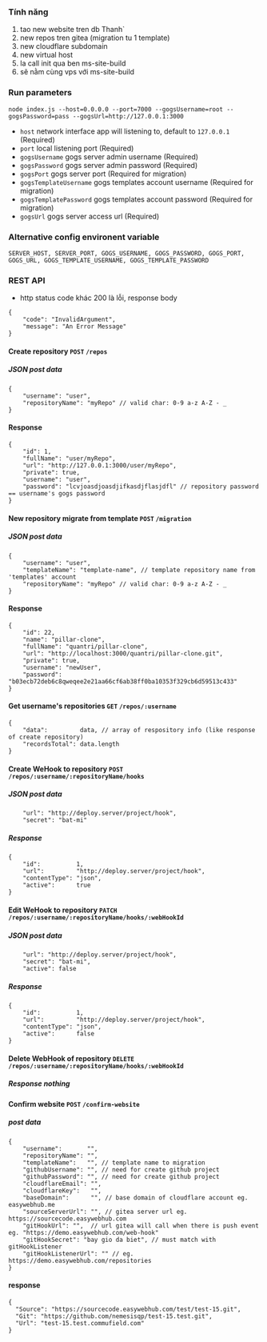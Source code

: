 ### Tính năng

1. tao new website tren db Thanh`
2. new repos tren gitea (migration tu 1 template)
3. new cloudflare subdomain
4. new virtual host
5. la call init qua ben ms-site-build
6. sẽ nằm cùng vps với ms-site-build

### Run parameters
`node index.js --host=0.0.0.0 --port=7000 --gogsUsername=root --gogsPassword=pass --gogsUrl=http://127.0.0.1:3000`
* `host` network interface app will listening to, default to `127.0.0.1` (Required)
* `port` local listening port (Required)
* `gogsUsername` gogs server admin username (Required)
* `gogsPassword` gogs server admin password (Required)
* `gogsPort` gogs server port (Required for migration)
* `gogsTemplateUsername` gogs templates account username (Required for migration)
* `gogsTemplatePassword` gogs templates account password (Required for migration)
* `gogsUrl` gogs server access url (Required)

### Alternative config environent variable
`SERVER_HOST, SERVER_PORT, GOGS_USERNAME, GOGS_PASSWORD, GOGS_PORT, GOGS_URL, GOGS_TEMPLATE_USERNAME, GOGS_TEMPLATE_PASSWORD`

### REST API
* http status code khác 200 là lỗi, response body
```
{
    "code": "InvalidArgument",
    "message": "An Error Message"
}
```

#### Create repository `POST` `/repos`
##### JSON post data
```
{
    "username": "user",
    "repositoryName": "myRepo" // valid char: 0-9 a-z A-Z - _
}
```
#### Response
```
{
    "id": 1,
    "fullName": "user/myRepo",
    "url": "http://127.0.0.1:3000/user/myRepo",
    "private": true,
    "username": "user",
    "password": "lcvjoasdjoasdjifkasdjflasjdfl" // repository password == username's gogs password
}
```

#### New repository migrate from template `POST` `/migration`
##### JSON post data
```
{
    "username": "user",
    "templateName": "template-name", // template repository name from 'templates' account
    "repositoryName": "myRepo" // valid char: 0-9 a-z A-Z - _
}
```
#### Response
```
{
	"id": 22,
	"name": "pillar-clone",
	"fullName": "quantri/pillar-clone",
	"url": "http://localhost:3000/quantri/pillar-clone.git",
	"private": true,
	"username": "newUser",
	"password": "b03ecb72deb6c8qweqee2e21aa66cf6ab38ff0ba10353f329cb6d59513c433"
}
```

#### Get username's repositories `GET` `/repos/:username`
```
{
    "data":         data, // array of respository info (like response of create repository)
    "recordsTotal": data.length
}
```

#### Create WeHook to repository `POST` `/repos/:username/:repositoryName/hooks`
##### JSON post data
```
    "url": "http://deploy.server/project/hook",
    "secret": "bat-mi"
```
##### Response
```
{
    "id":          1,
    "url":         "http://deploy.server/project/hook",
    "contentType": "json",
    "active":      true
}
```

#### Edit WeHook to repository `PATCH` `/repos/:username/:repositoryName/hooks/:webHookId`
##### JSON post data
```
    "url": "http://deploy.server/project/hook",
    "secret": "bat-mi",
    "active": false
```
##### Response
```
{
    "id":          1,
    "url":         "http://deploy.server/project/hook",
    "contentType": "json",
    "active":      false
}
```

#### Delete WebHook of repository `DELETE` `/repos/:username/:repositoryName/hooks/:webHookId`
##### Response nothing

#### Confirm website `POST` `/confirm-website`
##### post data
```apple js
{
	"username":       "",
	"repositoryName": "",
	"templateName":   "", // template name to migration
	"githubUsername": "", // need for create github project
	"githubPassword": "", // need for create github project
	"cloudflareEmail": "",
	"cloudflareKey":   "",
	"baseDomain":      "", // base domain of cloudflare account eg. easywebhub.me
	"sourceServerUrl": "", // gitea server url eg. https://sourcecode.easywebhub.com
	"gitHookUrl": "",  // url gitea will call when there is push event eg. "https://demo.easywebhub.com/web-hook"
	"gitHookSecret": "bay gio da biet", // must match with gitHookListener
	"gitHookListenerUrl": "" // eg. https://demo.easywebhub.com/repositories
}
```
#### response
```apple js
{
  "Source": "https://sourcecode.easywebhub.com/test/test-15.git",
  "Git": "https://github.com/nemesisqp/test-15.test.git",
  "Url": "test-15.test.commufield.com"
}
```
